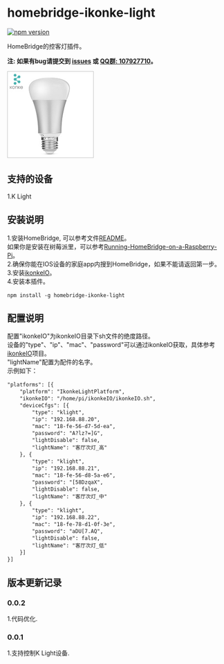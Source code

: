 # homebridge-ikonke-light
[![npm version](https://badge.fury.io/js/homebridge-ikonke-light.svg)](https://badge.fury.io/js/homebridge-ikonke-light)

HomeBridge的控客灯插件。   
   
**注: 如果有bug请提交到 [issues](https://github.com/YinHangCode/homebridge-ikonke-light/issues) 或 [QQ群: 107927710](//shang.qq.com/wpa/qunwpa?idkey=8b9566598f40dd68412065ada24184ef72c6bddaa11525ca26c4e1536a8f2a3d)。**   

![](https://raw.githubusercontent.com/YinHangCode/homebridge-ikonke-light/master/images/KLight.jpg)

## 支持的设备
1.K Light   

## 安装说明
1.安装HomeBridge, 可以参考文件[README](https://github.com/nfarina/homebridge/blob/master/README.md)。   
如果你是安装在树莓派里，可以参考[Running-HomeBridge-on-a-Raspberry-Pi](https://github.com/nfarina/homebridge/wiki/Running-HomeBridge-on-a-Raspberry-Pi)。   
2.确保你能在IOS设备的家庭app内搜到HomeBridge，如果不能请返回第一步。   
3.安装[ikonkeIO](https://github.com/YinHangCode/ikonkeIO)。   
4.安装本插件。
```
npm install -g homebridge-ikonke-light
```
## 配置说明
配置"ikonkeIO"为ikonkeIO目录下sh文件的绝度路径。   
设备的"type"、"ip"、"mac"、"password"可以通过ikonkeIO获取，具体参考[ikonkeIO](https://github.com/YinHangCode/ikonkeIO)项目。   
"lightName"配置为配件的名字。   
示例如下：   
```
"platforms": [{
    "platform": "IkonkeLightPlatform",
    "ikonkeIO": "/home/pi/ikonkeIO/ikonkeIO.sh",
    "deviceCfgs": [{
        "type": "klight",
        "ip": "192.168.88.20",
        "mac": "18-fe-56-d7-5d-ea",
        "password": "A?lz?=]G",
        "lightDisable": false,
        "lightName": "客厅次灯_高"
    }, {
        "type": "klight",
        "ip": "192.168.88.21",
        "mac": "18-fe-56-d8-5a-e6",
        "password": "[58DzqaX",
        "lightDisable": false,
        "lightName": "客厅次灯_中"
    }, { 
        "type": "klight",   
        "ip": "192.168.88.22",
        "mac": "18-fe-78-d1-0f-3e",
        "password": "aDU[7.AQ",
        "lightDisable": false,
        "lightName": "客厅次灯_低"
    }]
}]
```
## 版本更新记录
### 0.0.2
1.代码优化.   
### 0.0.1
1.支持控制K Light设备.   
